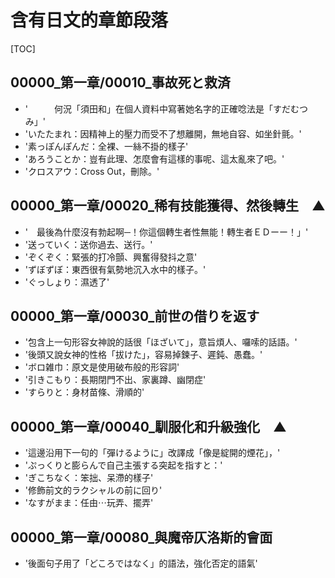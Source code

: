 # 含有日文的章節段落

[TOC]

## 00000_第一章/00010_事故死と救済

- '　　　何況「須田和」在個人資料中寫著她名字的正確唸法是「すだむつみ」'
- 'いたたまれ：因精神上的壓力而受不了想離開，無地自容、如坐針氈。'
- '素っぽんぽんだ：全裸、一絲不掛的樣子'
- 'あろうことか：豈有此理、怎麼會有這樣的事呢、這太亂來了吧。'
- 'クロスアウ：Cross Out，刪除。'


## 00000_第一章/00020_稀有技能獲得、然後轉生　▲

- '　最後為什麼沒有勃起啊─！你這個轉生者性無能！轉生者ＥＤーー！」'
- '送っていく：送你過去、送行。'
- 'ぞくぞく：緊張的打冷顫、興奮得發抖之意'
- 'ずぼずぼ：東西很有氣勢地沉入水中的樣子。'
- 'ぐっしょり：濕透了'


## 00000_第一章/00030_前世の借りを返す

- '包含上一句形容女神說的話很「ほざいて」，意旨煩人、囉嗦的話語。'
- '後頭又說女神的性格「拔けた」，容易掉鍊子、遲鈍、愚蠢。'
- 'ボロ雑巾：原文是使用破布般的形容詞'
- '引きこもり：長期閉門不出、家裏蹲、幽閉症'
- 'すらりと：身材苗條、滑順的'


## 00000_第一章/00040_馴服化和升級強化　▲

- '這邊沿用下一句的「彈けるように」改譯成「像是綻開的煙花」，'
- 'ぷっくりと膨らんで自己主張する突起を指すと：'
- 'ぎこちなく：笨拙、呆滯的樣子'
- '修飾前文的ラクシャルの前に回り'
- 'なすがまま：任由⋯玩弄、擺弄'


## 00000_第一章/00080_與魔帝仄洛斯的會面

- '後面句子用了「どころではなく」的語法，強化否定的語氣'
